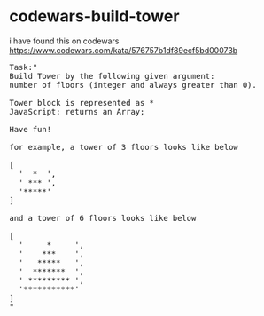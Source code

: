 # codewars-build-tower
i have found this on codewars
https://www.codewars.com/kata/576757b1df89ecf5bd00073b
<pre>
Task:"
Build Tower by the following given argument:
number of floors (integer and always greater than 0).

Tower block is represented as *
JavaScript: returns an Array;

Have fun!

for example, a tower of 3 floors looks like below

[
  '  *  ', 
  ' *** ', 
  '*****'
]

and a tower of 6 floors looks like below

[
  '     *     ', 
  '    ***    ', 
  '   *****   ', 
  '  *******  ', 
  ' ********* ', 
  '***********'
]
"</pre>
